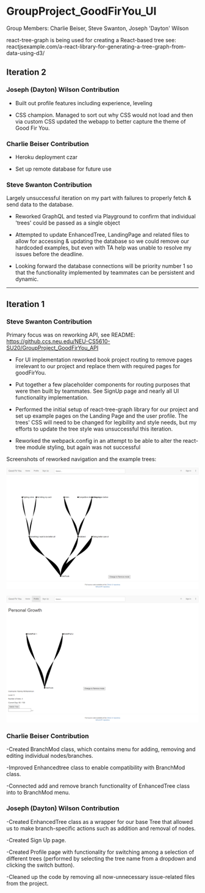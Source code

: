 # GroupProject_GoodFirYou_UI


Group Members: Charlie Beiser, Steve Swanton, Joseph 'Dayton' Wilson


react-tree-graph is being used for creating a React-based tree
see: reactjsexample.com/a-react-library-for-generating-a-tree-graph-from-data-using-d3/

## Iteration 2

### Joseph (Dayton) Wilson Contribution

- Built out profile features including experience, leveling

- CSS champion. Managed to sort out why CSS would not load and then via custom CSS updated the webapp to better capture the theme of Good Fir You.


### Charlie Beiser Contribution

- Heroku deployment czar

- Set up remote database for future use


### Steve Swanton Contribution

Largely unsuccessful iteration on my part with failures to properly fetch & send data to the database.

- Reworked GraphQL and tested via Playground to confirm that individual 'trees' could be passed as a single object

- Attempted to update EnhancedTree, LandingPage and related files to allow for accessing & updating the database so we could remove our hardcoded examples, but even with TA help was unable to resolve my issues before the deadline.

- Looking forward the database connections will be priority number 1 so that the functionality implemented by teammates can be persistent and dynamic.

---

## Iteration 1

### Steve Swanton Contribution

Primary focus was on reworking API, see README: https://github.ccs.neu.edu/NEU-CS5610-SU20/GroupProject_GoodFirYou_API

- For UI implementation reworked book project routing to remove pages irrelevant to our project and replace them with required pages for goodFirYou.

- Put together a few placeholder components for routing purposes that were then built by teammates. See SignUp page and nearly all UI functionality implementation.

- Performed the initial setup of react-tree-graph library for our project and set up example pages on the Landing Page and the user profile. The trees' CSS will need to be changed for legibility and style needs, but my efforts to update the tree style was unsuccessful this iteration.

- Reworked the webpack.config in an attempt to be able to alter the react-tree module styling, but again was not successful

Screenshots of reworked navigation and the example trees:

![Iteration 1.1 screenshot](images/home-miditeration-1.png)

![Iteration 1.2 screenshot](images/profile-miditeration-1.png)

### Charlie Beiser Contribution

-Created BranchMod class, which contains menu for adding, removing and editing individual nodes/branches.

-Improved Enhancedtree class to enable compatibility with BranchMod class.

-Connected add and remove branch functionality of EnhancedTree class into to BranchMod menu.

### Joseph (Dayton) Wilson Contribution

-Created EnhancedTree class as a wrapper for our base Tree that allowed us to make branch-specific actions such as addition and removal of nodes.

-Created Sign Up page.

-Created Profile page with functionality for switching among a selection of different trees (performed by selecting the tree name from a dropdown and clicking the switch button).

-Cleaned up the code by removing all now-unnecessary issue-related files from the project.
